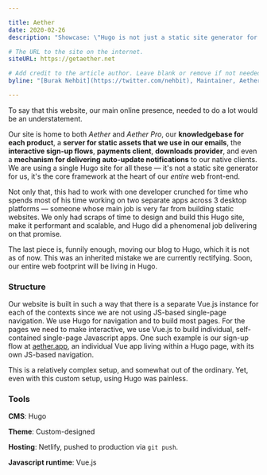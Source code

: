```yaml
---

title: Aether
date: 2020-02-26
description: "Showcase: \"Hugo is not just a static site generator for us, it's the core framework at the heart of our entire web front-end.\""

# The URL to the site on the internet.
siteURL: https://getaether.net

# Add credit to the article author. Leave blank or remove if not needed/wanted.
byline: "[Burak Nehbit](https://twitter.com/nehbit), Maintainer, Aether"

---
```


To say that this website, our main online presence, needed to do a lot would be an understatement.

Our site is home to both *Aether* and *Aether Pro*, our **knowledgebase for each product**, a **server for static assets that we use in our emails**, the **interactive sign-up flows**, **payments client**, **downloads provider**, and even a **mechanism for delivering auto-update notifications** to our native clients. We are using a single Hugo site for all these — it's not a static site generator for us, it's the core framework at the heart of our *entire* web front-end.

Not only that, this had to work with one developer crunched for time who spends most of his time working on two separate apps across 3 desktop platforms — someone whose main job is very far from building static websites. We only had scraps of time to design and build this Hugo site, make it performant and scalable, and Hugo did a phenomenal job delivering on that promise.

The last piece is, funnily enough, moving our blog to Hugo, which it is not as of now. This was an inherited mistake we are currently rectifying. Soon, our entire web footprint will be living in Hugo.

### Structure

Our website is built in such a way that there is a separate Vue.js instance for each of the contexts since we are not using JS-based single-page navigation. We use Hugo for navigation and to build most pages. For the pages we need to make interactive, we use Vue.js to build individual, self-contained single-page Javascript apps. One such example is our sign-up flow at [aether.app](https://aether.app), an individual Vue app living within a Hugo page, with its own JS-based navigation.

This is a relatively complex setup, and somewhat out of the ordinary. Yet, even with this custom setup, using Hugo was painless.

### Tools

**CMS**: Hugo

**Theme**: Custom-designed

**Hosting**: Netlify, pushed to production via `git push`.

**Javascript runtime**: Vue.js


